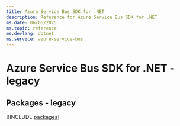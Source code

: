 ```yaml
---
title: Azure Service Bus SDK for .NET
description: Reference for Azure Service Bus SDK for .NET
ms.date: 06/06/2025
ms.topic: reference
ms.devlang: dotnet
ms.service: azure-service-bus
---
```

# Azure Service Bus SDK for .NET - legacy
## Packages - legacy
[!INCLUDE [packages](service-bus-index.md)]